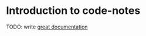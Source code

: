 # Introduction to code-notes

TODO: write [great documentation](http://jacobian.org/writing/what-to-write/)
